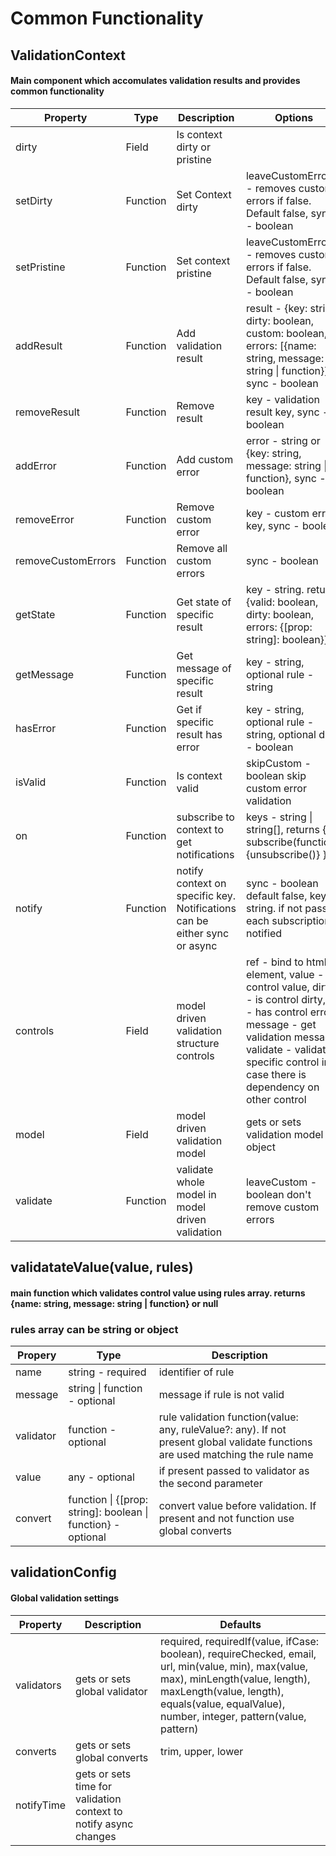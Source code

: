 # Common Functionality

## ValidationContext 
#### Main component which accomulates validation results and provides common functionality

Property | Type | Description | Options
-------- | ---- | ----------- | -------
dirty | Field | Is context dirty or pristine
setDirty | Function | Set Context dirty | leaveCustomErrors - removes custom errors if false. Default false, sync - boolean
setPristine | Function | Set context pristine | leaveCustomErrors - removes custom errors if false. Default false, sync - boolean
addResult | Function | Add validation result | result - {key: string, dirty: boolean, custom: boolean, errors: [{name: string, message: string \| function}]}, sync - boolean
removeResult | Function | Remove result | key - validation result key, sync - boolean
addError | Function | Add custom error | error - string or {key: string, message: string \| function}, sync - boolean
removeError | Function | Remove custom error | key - custom error key, sync - boolean
removeCustomErrors | Function | Remove all custom errors | sync - boolean
getState | Function | Get state of specific result | key - string. returns {valid: boolean, dirty: boolean, errors: {[prop: string]: boolean}}
getMessage | Function | Get message of specific result | key - string, optional rule - string
hasError | Function | Get if specific result has error | key - string, optional rule - string, optional dirty - boolean
isValid | Function | Is context valid | skipCustom - boolean skip custom error validation
on | Function | subscribe to context to get notifications | keys - string \| string[], returns { subscribe(function): {unsubscribe()} }
notify | Function | notify context on specific key. Notifications can be either sync or async | sync - boolean default false, key - string. if not passed each subscription is notified
controls | Field | model driven validation structure controls | ref - bind to html element, value - control value, dirty - is control dirty, err - has control error, message - get validation message, validate - validate specific control in case there is dependency on other control
model | Field | model driven validation model | gets or sets validation model object
validate | Function | validate whole model in model driven validation | leaveCustom - boolean don't remove custom errors


## validatateValue(value, rules)
#### main function which validates control value using rules array. returns {name: string, message: string | function} or null

### rules array can be string or object
Propery | Type | Description
------- | ---- | -----------
name | string - required | identifier of rule
message | string \| function - optional | message if rule is not valid
validator | function - optional | rule validation function(value: any, ruleValue?: any). If not present global validate functions are used matching the rule name
value | any - optional | if present passed to validator as the second parameter
convert | function \| {[prop: string]: boolean \| function} - optional | convert value before validation. If present and not function use global converts


## validationConfig 
#### Global validation settings

Property | Description | Defaults
-------- | ----------- | --------
validators | gets or sets global validator | required, requiredIf(value, ifCase: boolean), requireChecked, email, url, min(value, min), max(value, max), minLength(value, length), maxLength(value, length), equals(value, equalValue), number, integer, pattern(value, pattern)
converts | gets or sets global converts | trim, upper, lower
notifyTime | gets or sets time for validation context to notify async changes
